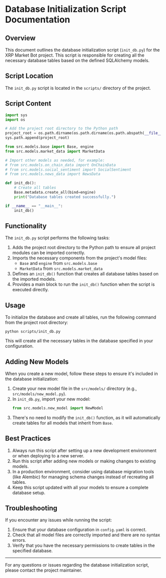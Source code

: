 # Database Initialization Script Documentation

## Overview

This document outlines the database initialization script (`init_db.py`) for the XRP Market Bot project. This script is responsible for creating all the necessary database tables based on the defined SQLAlchemy models.

## Script Location

The `init_db.py` script is located in the `scripts/` directory of the project.

## Script Content

```python
import sys
import os

# Add the project root directory to the Python path
project_root = os.path.dirname(os.path.dirname(os.path.abspath(__file__)))
sys.path.append(project_root)

from src.models.base import Base, engine
from src.models.market_data import MarketData

# Import other models as needed, for example:
# from src.models.on_chain_data import OnChainData
# from src.models.social_sentiment import SocialSentiment
# from src.models.news_data import NewsData

def init_db():
    # Create all tables
    Base.metadata.create_all(bind=engine)
    print("Database tables created successfully.")

if __name__ == "__main__":
    init_db()
```

## Functionality

The `init_db.py` script performs the following tasks:

1. Adds the project root directory to the Python path to ensure all project modules can be imported correctly.
2. Imports the necessary components from the project's model files:
   - `Base` and `engine` from `src.models.base`
   - `MarketData` from `src.models.market_data`
3. Defines an `init_db()` function that creates all database tables based on the imported models.
4. Provides a main block to run the `init_db()` function when the script is executed directly.

## Usage

To initialize the database and create all tables, run the following command from the project root directory:

```
python scripts/init_db.py
```

This will create all the necessary tables in the database specified in your configuration.

## Adding New Models

When you create a new model, follow these steps to ensure it's included in the database initialization:

1. Create your new model file in the `src/models/` directory (e.g., `src/models/new_model.py`).
2. In `init_db.py`, import your new model:
   ```python
   from src.models.new_model import NewModel
   ```
3. There's no need to modify the `init_db()` function, as it will automatically create tables for all models that inherit from `Base`.

## Best Practices

1. Always run this script after setting up a new development environment or when deploying to a new server.
2. Run this script after adding new models or making changes to existing models.
3. In a production environment, consider using database migration tools (like Alembic) for managing schema changes instead of recreating all tables.
4. Keep this script updated with all your models to ensure a complete database setup.

## Troubleshooting

If you encounter any issues while running the script:

1. Ensure that your database configuration in `config.yaml` is correct.
2. Check that all model files are correctly imported and there are no syntax errors.
3. Verify that you have the necessary permissions to create tables in the specified database.

---

For any questions or issues regarding the database initialization script, please contact the project maintainer.